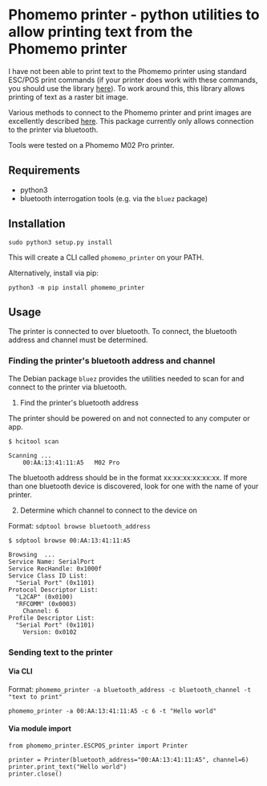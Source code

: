 # Phomemo printer - python utilities to allow printing text from the Phomemo printer

I have not been able to print text to the Phomemo printer using standard ESC/POS print commands (if your printer does work with these commands, you should use the library [here](https://github.com/python-escpos/python-escpos)). To work around this, this library allows printing of text as a raster bit image.

Various methods to connect to the Phomemo printer and print images are excellently described [here](https://github.com/vivier/phomemo-tools). This package currently only allows connection to the printer via bluetooth.

Tools were tested on a Phomemo M02 Pro printer.


## Requirements

- python3
- bluetooth interrogation tools (e.g. via the `bluez` package)


## Installation

```
sudo python3 setup.py install
```

This will create a CLI called `phomemo_printer` on your PATH.


Alternatively, install via pip:

```
python3 -m pip install phomemo_printer
```


## Usage

The printer is connected to over bluetooth. To connect, the bluetooth address and channel must be determined.


### Finding the printer's bluetooth address and channel

The Debian package `bluez` provides the utilities needed to scan for and connect to the printer via bluetooth.


1. Find the printer's bluetooth address

The printer should be powered on and not connected to any computer or app.

```
$ hcitool scan

Scanning ...
	00:AA:13:41:11:A5	M02 Pro
```

The bluetooth address should be in the format xx:xx:xx:xx:xx:xx. If more than one bluetooth device is discovered, look for one with the name of your printer.


2. Determine which channel to connect to the device on

Format: `sdptool browse bluetooth_address`

```
$ sdptool browse 00:AA:13:41:11:A5

Browsing  ...
Service Name: SerialPort
Service RecHandle: 0x1000f
Service Class ID List:
  "Serial Port" (0x1101)
Protocol Descriptor List:
  "L2CAP" (0x0100)
  "RFCOMM" (0x0003)
    Channel: 6
Profile Descriptor List:
  "Serial Port" (0x1101)
    Version: 0x0102
```


### Sending text to the printer

#### Via CLI

Format: `phomemo_printer -a bluetooth_address -c bluetooth_channel -t "text to print"`

```
phomemo_printer -a 00:AA:13:41:11:A5 -c 6 -t "Hello world"
```


#### Via module import

```python3
from phomemo_printer.ESCPOS_printer import Printer

printer = Printer(bluetooth_address="00:AA:13:41:11:A5", channel=6)
printer.print_text("Hello world")
printer.close()
```
